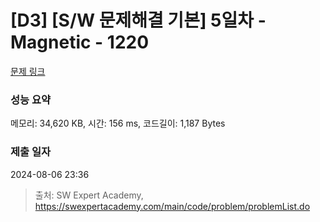 # [D3] [S/W 문제해결 기본] 5일차 - Magnetic - 1220 

[문제 링크](https://swexpertacademy.com/main/code/problem/problemDetail.do?contestProbId=AV14hwZqABsCFAYD) 

### 성능 요약

메모리: 34,620 KB, 시간: 156 ms, 코드길이: 1,187 Bytes

### 제출 일자

2024-08-06 23:36



> 출처: SW Expert Academy, https://swexpertacademy.com/main/code/problem/problemList.do